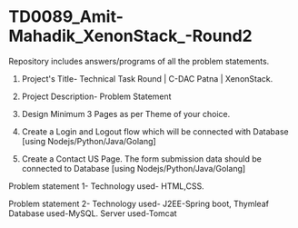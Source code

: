 # TD0089_Amit-Mahadik_XenonStack_-Round2
Repository includes answers/programs of all the problem statements.
1. Project's Title- Technical Task Round | C-DAC Patna | XenonStack.

2. Project Description- 
Problem Statement
1. Design Minimum 3 Pages as per Theme of your choice.
2. Create a Login and Logout flow which will be connected with Database [using
Nodejs/Python/Java/Golang]
3. Create a Contact US Page. The form submission data should be connected to Database
[using Nodejs/Python/Java/Golang]

Problem statement 1-
Technology used- HTML,CSS.

Problem statement 2-
Technology used- J2EE-Spring boot, Thymleaf
Database used-MySQL.
Server used-Tomcat

